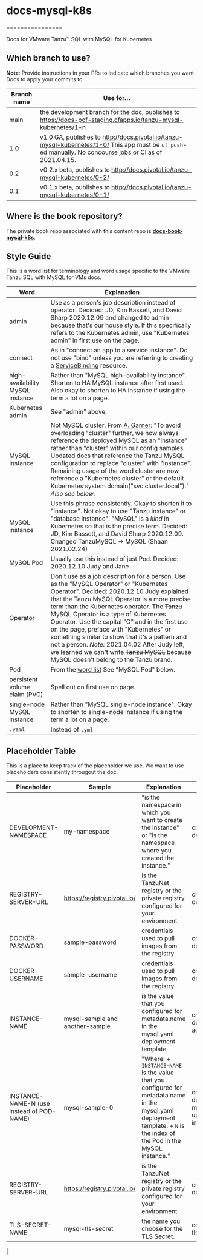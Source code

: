 # docs-mysql-k8s
================

Docs for VMware Tanzu™ SQL with MySQL for Kubernetes

## Which branch to use?

**Note**: Provide instructions in your PRs to indicate which branches you want Docs to apply your commits to.

| Branch name | Use for… |
|-------------| -------|
| main      | the development branch for the doc, publishes to https://docs-pcf-staging.cfapps.io/tanzu-mysql-kubernetes/1-n |
| 1.0      | v1.0 GA, publishes to http://docs.pivotal.io/tanzu-mysql-kubernetes/1-0/  This app must be `cf push`-ed manually. No concourse jobs or CI as of 2021.04.15.| 
| 0.2      | v0.2.x beta, publishes to http://docs.pivotal.io/tanzu-mysql-kubernetes/0-2/|
| 0.1      | v0.1.x beta, publishes to http://docs.pivotal.io/tanzu-mysql-kubernetes/0-1/|


## Where is the book repository?

The private book repo associated with this content repo is [**docs-book-mysql-k8s**](https://github.com/pivotal-cf/docs-book-mysql-k8s).



## Style Guide

This is a word list for terminology and word usage specific to the VMware Tanzu SQL with MySQL for VMs docs.

| Word | Explanation |
|------|-------------|
| admin | Use as a person's job description instead of operator. Decided: JD, Kim Bassett, and David Sharp 2020.12.09 and changed to admin because that's our house style. If this specifically refers to the Kubernetes admin, use "Kubernetes admin" in first use on the page. |
| connect | As in "connect an app to a service instance". Do not use "bind" unless you are referring to creating a [ServiceBinding](https://kubernetes.io/docs/concepts/extend-kubernetes/service-catalog/#binding-to-a-managed-service) resource.  |
| high-availability MySQL instance | Rather than "MySQL high-availability instance". Shorten to HA MySQL instance after first used. Also okay to shorten to HA instance if using the term a lot on a page.|
| Kubernetes admin | See "admin" above. |
| MySQL instance | Not MySQL cluster. From [A. Garner](https://github.com/pivotal-cf/docs-mysql-k8s/pull/28): "To avoid overloading "cluster" further, we now always reference the deployed MySQL as an "instance" rather than "cluster" within our config samples. Updated docs that reference the Tanzu MySQL configuration to replace "cluster" with "instance". Remaining usage of the word cluster are now reference a "Kubernetes cluster" or the default Kubernetes system domain("svc.cluster.local")." _Also see below._|
| MySQL instance  | Use this phrase consistently. Okay to shorten it to "instance". Not okay to use "Tanzu instance" or "database instance". "MySQL" is a _kind_ in Kubernetes so that is the precise term. Decided: JD, Kim Bassett, and David Sharp 2020.12.09. Changed TanzuMySQL -> MySQL (Shaan 2021.02.24)|
| MySQL Pod | Usually use this instead of just Pod. Decided: 2020.12.10 Judy and Jane |
| Operator | Don't use as a job description for a person. Use as the "MySQL Operator" or "Kubernetes Operator". Decided: 2020.12.10 Judy explained that the ~~Tanzu~~ MySQL Operator is a more precise term than the Kubernetes operator. The ~~Tanzu~~ MySQL Operator is a type of Kubernetes Operator. Use the capital "O" and in the first use on the page, preface with "Kubernetes" or something similar to show that it's a pattern and not a person.   _Note:_ 2021.04.02 After Judy left, we learned we can't write ~~Tanzu MySQL~~ because MySQL doesn't belong to the Tanzu brand.|
| Pod  | From the [word list](https://docs.google.com/spreadsheets/d/1hkadtxR1hY57kK7h5HN4ITHLJleZixCDH_RJPUpNq_A/edit?usp=sharing) See "MySQL Pod" below. |
| persistent volume claim (PVC)  | Spell out on first use on page.|
| single-node MySQL instance | Rather than "MySQL single-node instance". Okay to shorten to single-node instance if using the term a lot on a page.|
| `.yaml` | Instead of `.yml` |

## Placeholder Table

This is a place to keep track of the placeholder we use.
We want to use placeholders consistently througout the doc.

| Placeholder | Sample | Explanation | Used in |
|-------------|--------|-------------|---------|
| DEVELOPMENT-NAMESPACE | my-namespace | "is the namespace in which you want to create the instance" or "is the namespace where you created the instance." | create-delete.html |
| REGISTRY-SERVER-URL |https://registry.pivotal.io/ |  is the TanzuNet registry or the private registry configured for your environment | create-delete.html|
| DOCKER-PASSWORD | sample-password | credentials used to pull images from the registry | create-delete.html |
| DOCKER-USERNAME |sample-username |  credentials used to pull images from the registry | create-delete.html |
| INSTANCE-NAME | mysql-sample and another-sample |   is the value that you configured for metadata.name in the mysql.yaml deployment template | create-delete.html, accessing.html |
| INSTANCE-NAME-N (use instead of POD-NAME)| mysql-sample-0 | "Where: + `INSTANCE-NAME` is the value that you configured for metadata.name in the mysql.yaml deployment template. + `N` is the index of the Pod in the MySQL instance." | create-delete-mysql.html, update-instance.html |
| REGISTRY-SERVER-URL |https://registry.pivotal.io/ |  is the TanzuNet registry or the private registry configured for your environment | create-delete.html|
| TLS-SECRET-NAME |mysql-tls-secret | the name you choose for the TLS Secret.  | configure-tls.html|
|
